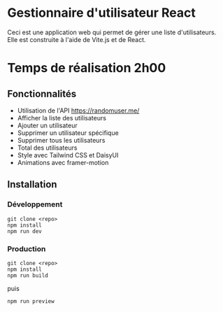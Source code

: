 # Gestionnaire d'utilisateur React
Ceci est une application web qui permet de gérer une liste d'utilisateurs. Elle est construite à l'aide de Vite.js et de React.

# Temps de réalisation 2h00

## Fonctionnalités

- Utilisation de l'API https://randomuser.me/
- Afficher la liste des utilisateurs
- Ajouter un utilisateur
- Supprimer un utilisateur spécifique
- Supprimer tous les utilisateurs
- Total des utilisateurs
- Style avec Tailwind CSS et DaisyUI
- Animations avec framer-motion


## Installation
### Développement
```
git clone <repo>
npm install
npm run dev
```
### Production
```
git clone <repo>
npm install
npm run build
```
puis
```
npm run preview
```
